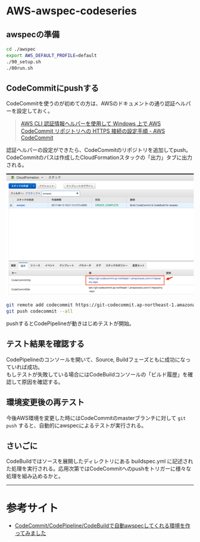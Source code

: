 # AWS-awspec-codeseries

## awspecの準備
```bash
cd ./awspec
export AWS_DEFAULT_PROFILE=default
./90_setup.sh
./00run.sh
```

## CodeCommitにpushする
CodeCommitを使うのが初めての方は、AWSのドキュメントの通り認証ヘルパーを設定しておく。

> [AWS CLI 認証情報ヘルパーを使用して Windows 上で AWS CodeCommit リポジトリへの HTTPS 接続の設定手順 - AWS CodeCommit](https://docs.aws.amazon.com/ja_jp/codecommit/latest/userguide/setting-up-https-windows.html#setting-up-https-windows-credential-helper)

認証ヘルパーの設定ができたら、CodeCommitのリポジトリを追加してpush。CodeCommitのパスは作成したCloudFormationスタックの「出力」タブに出力される。

![20170913_awspec_003-640x415.png](images/20170913_awspec_003-640x415.png)

```bash
git remote add codecommit https://git-codecommit.ap-northeast-1.amazonaws.com/v1/repos/my-repo
git push codecommit --all
```

pushするとCodePipelineが動きはじめテストが開始。

## テスト結果を確認する
CodePipelineのコンソールを開いて、Source, Buildフェーズともに成功になっていれば成功。  
もしテストが失敗している場合にはCodeBuildコンソールの「ビルド履歴」を確認して原因を確認する。

## 環境変更後の再テスト
今後AWS環境を変更した時にはCodeCommitのmasterブランチに対して `git push` すると、自動的にawspecによるテストが実行される。

## さいごに
CodeBuildではソースを展開したディレクトリにある buildspec.yml に記述された処理を実行される。応用次第ではCodeCommitへのpushをトリガーに様々な処理を組み込めるかと。

---
# 参考サイト
- [CodeCommit/CodePipeline/CodeBuildで自動awspecしてくれる環境を作ってみました](https://dev.classmethod.jp/cloud/aws/automatic-awspec/)

